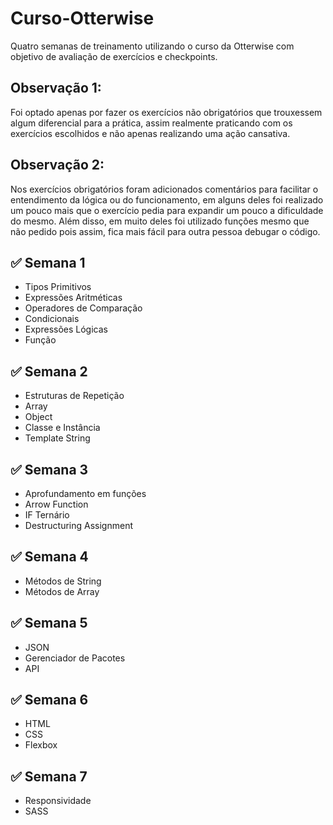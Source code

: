 # Curso-Otterwise

<p>Quatro semanas de treinamento utilizando o curso da Otterwise com objetivo de avaliação de exercícios e checkpoints.</p>

## Observação 1: 
Foi optado apenas por fazer os exercícios não obrigatórios que trouxessem algum diferencial para a prática, assim realmente praticando com os exercícios escolhidos e não apenas realizando uma ação cansativa.


## Observação 2: 
Nos exercícios obrigatórios foram adicionados comentários para facilitar o entendimento da lógica ou do funcionamento, em alguns deles foi realizado um pouco mais que o exercício pedia para expandir um pouco a dificuldade do mesmo. Além disso, em muito deles foi utilizado funções mesmo que não pedido pois assim, fica mais fácil para outra pessoa debugar o código.

## :white_check_mark: Semana 1
<ul>
<li>Tipos Primitivos</li>
<li>Expressões Aritméticas</li>
<li>Operadores de Comparação</li>
<li>Condicionais</li>
<li>Expressões Lógicas</li>
<li>Função</li></ul>

## :white_check_mark: Semana 2
<ul>
<li>Estruturas de Repetição</li>
<li>Array</li>
<li>Object</li>
<li>Classe e Instância</li>
<li>Template String</li></ul>

## :white_check_mark: Semana 3
<ul>
<li>Aprofundamento em funções</li>
<li>Arrow Function</li>
<li>IF Ternário</li>
<li>Destructuring Assignment </li>
</ul>

## :white_check_mark: Semana 4
<ul>
<li>Métodos de String</li>
<li>Métodos de Array</li>
</ul>

## :white_check_mark: Semana 5
<ul>
<li>JSON</li>
<li>Gerenciador de Pacotes</li>
<li>API</li>
</ul>

## :white_check_mark: Semana 6
<ul>
<li>HTML</li>
<li>CSS</li>
<li>Flexbox</li>
</ul>

## :white_check_mark: Semana 7
<ul>
<li>Responsividade</li>
<li>SASS</li>
</ul>

